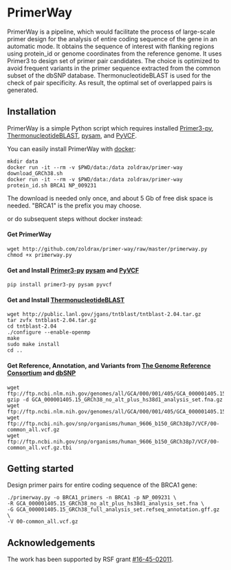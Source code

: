 # PrimerWay
PrimerWay is a pipeline, which would facilitate the process of large-scale primer design for the analysis of entire coding sequence of the gene in an automatic mode. It obtains the sequence of interest with flanking regions using protein_id or genome coordinates from the reference genome. It uses Primer3 to design set of primer pair candidates. The choice is optimized to avoid frequent variants in the primer sequence extracted from the common subset of the dbSNP database. ThermonucleotideBLAST is used for the check of pair specificity. As result, the optimal set of overlapped pairs is generated.

## Installation
PrimerWay is a simple Python script which requires installed [Primer3-py][1], [ThermonucleotideBLAST][2], [pysam][3], and [PyVCF][4].

You can easily install PrimerWay with [docker][8]:
```
mkdir data
docker run -it --rm -v $PWD/data:/data zoldrax/primer-way download_GRCh38.sh
docker run -it --rm -v $PWD/data:/data zoldrax/primer-way protein_id.sh BRCA1 NP_009231
```
The download is needed only once, and about 5 Gb of free disk space is needed.
"BRCA1" is the prefix you may choose.

or do subsequent steps without docker instead:

#### Get PrimerWay
```
wget http://github.com/zoldrax/primer-way/raw/master/primerway.py
chmod +x primerway.py
```

#### Get and Install [Primer3-py][1] [pysam][3] and [PyVCF][4]
```
pip install primer3-py pysam pyvcf
```

#### Get and Install [ThermonucleotideBLAST][2]
```
wget http://public.lanl.gov/jgans/tntblast/tntblast-2.04.tar.gz
tar zvfx tntblast-2.04.tar.gz
cd tntblast-2.04
./configure --enable-openmp
make
sudo make install
cd ..
```

#### Get Reference, Annotation, and Variants from [The Genome Reference Consortium][4] and [dbSNP][5]
```
wget ftp://ftp.ncbi.nlm.nih.gov/genomes/all/GCA/000/001/405/GCA_000001405.15_GRCh38/seqs_for_alignment_pipelines.ucsc_ids/GCA_000001405.15_GRCh38_no_alt_plus_hs38d1_analysis_set.fna.gz
gzip -d GCA_000001405.15_GRCh38_no_alt_plus_hs38d1_analysis_set.fna.gz
wget ftp://ftp.ncbi.nlm.nih.gov/genomes/all/GCA/000/001/405/GCA_000001405.15_GRCh38/seqs_for_alignment_pipelines.ucsc_ids/GCA_000001405.15_GRCh38_full_analysis_set.refseq_annotation.gff.gz
wget ftp://ftp.ncbi.nih.gov/snp/organisms/human_9606_b150_GRCh38p7/VCF/00-common_all.vcf.gz
wget ftp://ftp.ncbi.nih.gov/snp/organisms/human_9606_b150_GRCh38p7/VCF/00-common_all.vcf.gz.tbi
```

## Getting started
Design primer pairs for entire coding sequence of the BRCA1 gene:
```
./primerway.py -o BRCA1_primers -n BRCA1 -p NP_009231 \
-R GCA_000001405.15_GRCh38_no_alt_plus_hs38d1_analysis_set.fna \
-G GCA_000001405.15_GRCh38_full_analysis_set.refseq_annotation.gff.gz \
-V 00-common_all.vcf.gz
```

## Acknowledgements
The work has been supported by RSF grant [#16-45-02011][7].

[1]: http://github.com/libnano/primer3-py
[2]: http://public.lanl.gov/jgans/tntblast
[3]: http://github.com/pysam-developers/pysam
[4]: http://github.com/jamescasbon/PyVCF
[5]: http://www.ncbi.nlm.nih.gov/grc/human
[6]: http://www.ncbi.nlm.nih.gov/SNP
[7]: http://rscf.ru/en/enprjcard?rid=16-45-02011
[8]: http://hub.docker.com/r/zoldrax/primer-way
